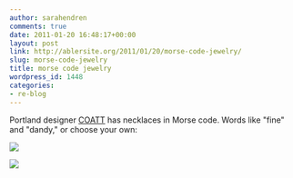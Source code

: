 ```yaml
---
author: sarahendren
comments: true
date: 2011-01-20 16:48:17+00:00
layout: post
link: http://ablersite.org/2011/01/20/morse-code-jewelry/
slug: morse-code-jewelry
title: morse code jewelry
wordpress_id: 1448
categories:
- re-blog
---
```


Portland designer [COATT](http://supermarkethq.com/designer/31765/products) has necklaces in Morse code. Words like "fine" and "dandy," or choose your own:

[![](http://ablersite.files.wordpress.com/2011/01/morsejewelry.jpg)](http://ablersite.files.wordpress.com/2011/01/morsejewelry.jpg)

[![](http://ablersite.files.wordpress.com/2011/01/morsenecklaceonperson.jpg)](http://ablersite.files.wordpress.com/2011/01/morsenecklaceonperson.jpg)


